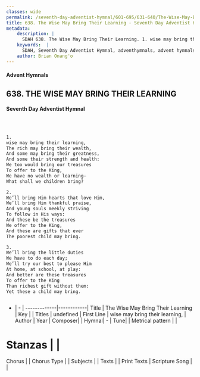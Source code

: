 ```yaml
---
classes: wide
permalink: /seventh-day-adventist-hymnal/601-695/631-640/The-Wise-May-Bring-Their-Learning/
title: 638. The Wise May Bring Their Learning - Seventh Day Adventist Hymnal
metadata:
    description: |
      SDAH 638. The Wise May Bring Their Learning. 1. wise may bring their learning, The rich may bring their wealth, And some may bring their greatness, And some their strength and health: We too would bring our treasures To offer to the King, We have no wealth or learning— What shall we children bring?
    keywords:  |
      SDAH, Seventh Day Adventist Hymnal, adventhymnals, advent hymnals, The Wise May Bring Their Learning, wise may bring their learning, 
    author: Brian Onang'o
---
```


#### Advent Hymnals
## 638. THE WISE MAY BRING THEIR LEARNING
#### Seventh Day Adventist Hymnal

```txt



1.
wise may bring their learning,
The rich may bring their wealth,
And some may bring their greatness,
And some their strength and health:
We too would bring our treasures
To offer to the King,
We have no wealth or learning—
What shall we children bring?

2.
We’ll bring Him hearts that love Him,
We’ll bring Him thankful praise,
And young souls meekly striving
To follow in His ways:
And these be the treasures
We offer to the King,
And these are gifts that ever
The poorest child may bring.

3.
We’ll bring the little duties
We have to do each day;
We’ll try our best to please Him
At home, at school, at play:
And better are these treasures
To offer to the King
Than richest gift without them:
Yet these a child may bring.



```

- |   -  |
-------------|------------|
Title | The Wise May Bring Their Learning |
Key |  |
Titles | undefined |
First Line | wise may bring their learning, |
Author | 
Year | 
Composer|  |
Hymnal|  - |
Tune|  |
Metrical pattern | |
# Stanzas |  |
Chorus |  |
Chorus Type |  |
Subjects |  |
Texts |  |
Print Texts | 
Scripture Song |  |
  
